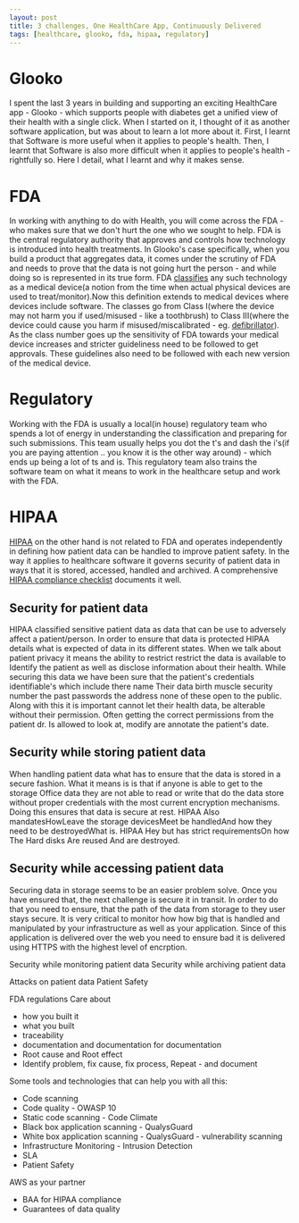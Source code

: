 ```yaml
---
layout: post
title: 3 challenges, One HealthCare App, Continuously Delivered
tags: [healthcare, glooko, fda, hipaa, regulatory]
---
```


# Glooko
I spent the last 3 years in building and supporting an exciting HealthCare app - Glooko - which supports
people with diabetes get a unified view of their health with a single click. When I started on it, I thought of it as
another software application, but was about to learn a lot more about it. First, I learnt that Software is more useful
when it applies to people's health. Then, I learnt that Software is also more difficult when it applies to people's health - rightfully so. Here I detail, what I learnt and why it makes sense.

# FDA
In working with anything to do with Health, you will come across the FDA - who makes sure that we don't hurt the one
who we sought to help. FDA is the central regulatory authority that approves and controls how technology is introduced
into health treatments. In Glooko's case specifically, when you build a product that aggregates data, it comes under the scrutiny of FDA and needs to prove that the data is not going hurt the person - and while doing so is represented in its true form. FDA [classifies](https://en.wikipedia.org/wiki/Medical_device) any such technology as a medical device(a notion from the time when actual physical devices are used to treat/monitor).Now this definition extends to medical devices where devices include software. The classes go from Class I(where the device may not harm you if used/misused - like a toothbrush) to Class III(where the device could cause you harm if misused/miscalibrated - eg. [defibrillator](https://www.accessdata.fda.gov/scripts/cdrh/cfdocs/cfPCD/classification.cfm?ID=NIK)). As the class number goes up the sensitivity of FDA towards your medical device increases and stricter guideliness need to be followed to get approvals. These guidelines also need to be followed with each new version of the medical device.

# Regulatory

Working with the FDA is usually a local(in house) regulatory team who spends a lot of energy in understanding the classification and preparing for such submissions. This team usually helps you dot the t's and dash the i's(if you are paying attention .. you know it is the other way around) - which ends up being a lot of ts and is.
This regulatory team also trains the software team on what it means to work in the healthcare setup and work with the FDA.

# HIPAA
[HIPAA](https://en.wikipedia.org/wiki/Health_Insurance_Portability_and_Accountability_Act) on the other hand is not related to FDA and operates independently in defining how patient data can be handled to improve patient safety. In the way it applies to healthcare software it governs security of patient data in ways that it is stored, accessed, handled and archived. A comprehensive [HIPAA compliance checklist](https://www.hipaajournal.com/hipaa-compliance-checklist/) documents it well.

## Security for patient data
HIPAA classified sensitive patient data as data that can be use to adversely affect a patient/person. In order to ensure that data is protected HIPAA details what is expected of data in its different states.
When we talk about patient privacy it means the ability to restrict restrict the data is available to Identify the patient as well as disclose information about their health. While securing this data we have been sure that the patient's credentials identifiable's which include there name Their data birth muscle security number the past passwords the address none of these open to the public. Along with this it is important cannot let their health data, be alterable without their permission. Often getting the correct permissions from the patient dr. Is allowed to look at, modify are annotate the patient's date.

## Security while storing patient data
When handling patient data what has to ensure that the data is stored in a secure fashion. What it means is is that if anyone is able to get to the storage Office data they are not able to read or write that do the data store without proper credentials with the most current encryption mechanisms. Doing this ensures that data is secure at rest.
HIPAA Also mandatesHowLeave the storage devicesMeet be handledAnd how they need to be destroyedWhat is. HIPAA Hey but has strict requirementsOn how The Hard disks Are reused And are destroyed.
## Security while accessing patient data
Securing data in storage seems to be an easier problem solve. Once you have ensured that, the next challenge is secure it in transit. In order to do that you need to ensure, that the path of the data from storage to they user stays secure. It is very critical to monitor how how big that is handled and manipulated by your infrastructure as well as your application. Since of this application is delivered over the web you need to ensure bad it is delivered using HTTPS with the highest level of encrption.


Security while monitoring patient data
Security while archiving patient data

Attacks on patient data
Patient Safety


FDA regulations
Care about
* how you built it
* what you built
* traceability
* documentation and documentation for documentation
* Root cause and Root effect
* Identify problem, fix cause, fix process, Repeat - and document

Some tools and technologies that can help you with all this:

* Code scanning
* Code quality - OWASP 10
* Static code scanning - Code Climate
* Black box application scanning - QualysGuard
* White box application scanning - QualysGuard - vulnerability scanning
* Infrastructure Monitoring - Intrusion Detection
* SLA
* Patient Safety

AWS as your partner
* BAA for HIPAA compliance
* Guarantees of data quality
